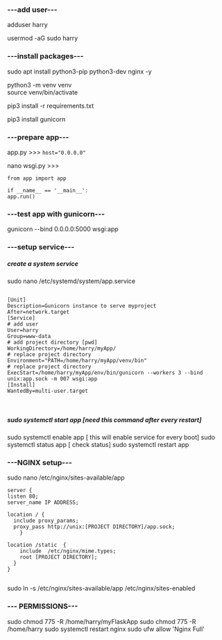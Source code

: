 
### ---add user---

adduser harry

usermod -aG sudo harry


### ---install packages---
sudo apt install python3-pip python3-dev nginx -y

python3 -m venv venv <br>
source venv/bin/activate

pip3 install -r requirements.txt

pip3 install gunicorn

### ---prepare app---

app.py >>> ```host="0.0.0.0"```

nano wsgi.py >>>
```
from app import app

if __name__ == '__main__':
app.run()
```
### ---test app with gunicorn---
gunicorn --bind 0.0.0.0:5000 wsgi:app

### ---setup service---
##### create a system service
sudo nano /etc/systemd/system/app.service

```

[Unit]
Description=Gunicorn instance to serve myproject
After=network.target
[Service]
# add user
User=harry
Group=www-data
# add project directory [pwd]
WorkingDirectory=/home/harry/myApp/
# replace project directory
Environment="PATH=/home/harry/myApp/venv/bin"
# replace project directory
ExecStart=/home/harry/myApp/env/bin/gunicorn --workers 3 --bind unix:app.sock -m 007 wsgi:app
[Install]
WantedBy=multi-user.target

```
<br>

##### sudo systemctl start app [need this command after every restart] <br>
sudo systemctl enable app   [ this will enable service for every boot]
sudo systemctl status app   [ check status]
sudo systemctl restart app


### ---NGINX setup---

sudo nano /etc/nginx/sites-available/app


```
server {
listen 80;
server_name IP ADDRESS;

location / {
  include proxy_params;
  proxy_pass http://unix:[PROJECT DIRECTORY]/app.sock;
    }

location /static  {
    include  /etc/nginx/mime.types;
    root [PROJECT DIRECTORY];
  }
}


```

sudo ln -s /etc/nginx/sites-available/app /etc/nginx/sites-enabled

### --- PERMISSIONS---
sudo chmod 775 -R /home/harry/myFlaskApp
sudo chmod 775 -R /home/harry
sudo systemctl restart nginx
sudo ufw allow 'Nginx Full'
